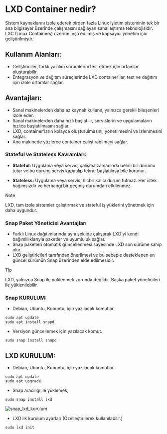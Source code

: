 # LXD Container nedir? 

Sistem kaynaklarını izole ederek birden fazla Linux işletim sisteminin tek bir ana bilgisayar
üzerinde çalışmasını sağlayan sanallaştırma teknolojisidir. LXC (Linux Containers) üzerine
inşa edilmiş ve kapsayıcı yönetim için geliştirilmiştir.

## Kullanım Alanları:

- Geliştiriciler, farklı yazılım sürümlerini test etmek için ortamlar oluşturabilir.
- Entegrasyon ve dağıtım süreçlerinde LXD container'lar, test ve dağıtım için izole ortamlar
sağlar.

## Avantajları: 
- Sanal makinelerden daha az kaynak kullanır, yalnızca gerekli bileşenleri izole eder.
- Sanal makinelerden daha hızlı başlatılır, servislerin ve uygulamaların hızlıca başlatılmasını
sağlar.
- LXD, container'ların kolayca oluşturulmasını, yönetilmesini ve izlenmesini sağlar.
- Ana makinede yüzlerce container çalıştırabilmeyi sağlar.

### Stateful ve Stateless Kavramları:

- **Stateful:** Uygulama veya servis, çalışma zamanında belirli bir durumu tutar ve bu durum,
servis kapatılıp tekrar başlatılırsa bile korunur.

- **Stateless:** Uygulama veya servis, hiçbir kalıcı durum tutmaz. Her istek bağımsızdır ve
herhangi bir geçmiş durumdan etkilenmez.

> [!NOTE]
> LXD, tam izole sistemler çalıştırmak ve stateful iş yüklerini yönetmek için daha uygundur.



### Snap Paket Yöneticisi Avantajları
- Farklı Linux dağıtımlarında aynı şekilde çalışarak LXD'yi kendi bağımlılıklarıyla paketler
ve uyumluluk sağlar.
- Snap paketleri otomatik güncellenmesi sayesinde LXD son sürüme sahip olur.
- LXD geliştiricileri tarafından önerilmesi ve bu sebeple desteklenen en güncel sürümün
Snap üzerinden elde edilmesidir.

> [!TIP]
> LXD, yalnızca Snap ile yüklenmek zorunda değildir. Başka paket yöneticileri ile yüklenilebilir.

### Snap KURULUM:

- Debian, Ubuntu, Kubuntu, için yazılacak komutlar.
```
sudo apt update
sudo apt install snapd
```
- Versiyon güncellemek için yazılacak komut.
```
sudo snap install snapd
```


## LXD KURULUM:
- Debian, Ubuntu, Kubuntu, için yazılacak komutlar.
```
sudo apt update
sudo apt upgrade 
```
- Snap aracılığı ile yüklemek,
```
sudo snap install lxd
```
![snap_lxd_kurulum](https://github.com/user-attachments/assets/cd08d774-750d-4328-a9b0-cba6958460d1)

- LXD ilk kurulum ayarları (Özelleştirilerek kullanılabilir.)
```
sudo lxd init
```
